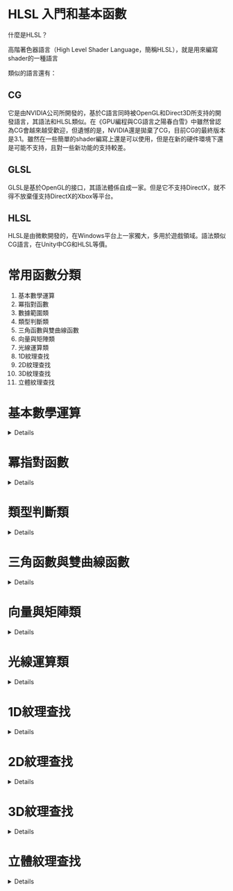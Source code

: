 # HLSL 入門和基本函數
什麼是HLSL？

高階著色器語言（High Level Shader Language，簡稱HLSL），就是用來編寫shader的一種語言

類似的語言還有：

## CG
它是由NVIDIA公司所開發的，基於C語言同時被OpenGL和Direct3D所支持的開發語言，其語法和HLSL類似。在《GPU編程與CG語言之陽春白雪》中雖然曾認為CG會越來越受歡迎，但遺憾的是，NVIDIA還是拋棄了CG，目前CG的最終版本是3.1。雖然在一些簡單的shader編寫上還是可以使用，但是在新的硬件環境下還是可能不支持，且對一些新功能的支持較差。

## GLSL
GLSL是基於OpenGL的接口，其語法體係自成一家。但是它不支持DirectX，就不得不放棄僅支持DirectX的Xbox等平台。

## HLSL
HLSL是由微軟開發的，在Windows平台上一家獨大，多用於遊戲領域。語法類似CG語言，在Unity中CG和HLSL等價。

# 常用函數分類
1. 基本數學運算
2. 冪指對函數
3. 數據範圍類
4. 類型判斷類
5. 三角函數與雙曲線函數
6. 向量與矩陣類
7. 光線運算類
8. 1D紋理查找
9. 2D紋理查找
10. 3D紋理查找
11. 立體紋理查找

# 基本數學運算
<details>
- max（a，b）	返回較大的
- min（a，b）	返回較小的
- mul（a，b）	兩向量相乘，常用於矩陣運算
- abs（a）	    返回a的絕對值
- round（x）	返回與x最近的整數
- sqrt（x）	    返回x的平方根
- rsqrt（x）	返回x的平方根的倒數
- degrees（x）	將弧度轉化為角度
- redians（x）	將角度轉化為弧度
- noise（x）	噪聲函數,在每個像素點上輸出0/1可形成噪波圖
</details>

# 冪指對函數
<details>

</details>

# 類型判斷類
<details>

</details>

# 三角函數與雙曲線函數
<details>

</details>

# 向量與矩陣類
<details>

</details>

# 光線運算類
<details>

</details>

# 1D紋理查找
<details>

</details>

# 2D紋理查找
<details>

</details>

# 3D紋理查找
<details>

</details>

# 立體紋理查找
<details>

</details>